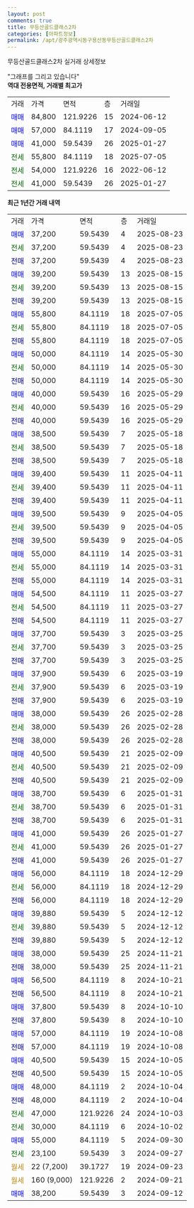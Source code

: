 ```yaml
---
layout: post
comments: true
title: 무등산골드클래스2차
categories: [아파트정보]
permalink: /apt/광주광역시동구용산동무등산골드클래스2차
---
```


무등산골드클래스2차 실거래 상세정보

<script type="text/javascript">
  google.charts.load('current', {'packages':['line', 'corechart']});
  google.charts.setOnLoadCallback(drawChart);

  function drawChart() {
    var data = new google.visualization.DataTable();
    data.addColumn('date', '거래일');
    data.addColumn('number', "매매");
    data.addColumn('number', "전세");
    data.addColumn('number', "전매");

    data.addRows([[new Date(Date.parse("2025-08-23")), 37200, null, null], [new Date(Date.parse("2025-08-23")), null, 37200, null], [new Date(Date.parse("2025-08-23")), null, null, 37200], [new Date(Date.parse("2025-08-15")), 39200, null, null], [new Date(Date.parse("2025-08-15")), null, 39200, null], [new Date(Date.parse("2025-08-15")), null, null, 39200], [new Date(Date.parse("2025-07-05")), 55800, null, null], [new Date(Date.parse("2025-07-05")), null, 55800, null], [new Date(Date.parse("2025-07-05")), null, null, 55800], [new Date(Date.parse("2025-05-30")), 50000, null, null], [new Date(Date.parse("2025-05-30")), null, 50000, null], [new Date(Date.parse("2025-05-30")), null, null, 50000], [new Date(Date.parse("2025-05-29")), 40000, null, null], [new Date(Date.parse("2025-05-29")), null, 40000, null], [new Date(Date.parse("2025-05-29")), null, null, 40000], [new Date(Date.parse("2025-05-18")), 38500, null, null], [new Date(Date.parse("2025-05-18")), null, 38500, null], [new Date(Date.parse("2025-05-18")), null, null, 38500], [new Date(Date.parse("2025-04-11")), 39400, null, null], [new Date(Date.parse("2025-04-11")), null, 39400, null], [new Date(Date.parse("2025-04-11")), null, null, 39400], [new Date(Date.parse("2025-04-05")), 39500, null, null], [new Date(Date.parse("2025-04-05")), null, 39500, null], [new Date(Date.parse("2025-04-05")), null, null, 39500], [new Date(Date.parse("2025-03-31")), 55000, null, null], [new Date(Date.parse("2025-03-31")), null, 55000, null], [new Date(Date.parse("2025-03-31")), null, null, 55000], [new Date(Date.parse("2025-03-27")), 54500, null, null], [new Date(Date.parse("2025-03-27")), null, 54500, null], [new Date(Date.parse("2025-03-27")), null, null, 54500], [new Date(Date.parse("2025-03-25")), 37700, null, null], [new Date(Date.parse("2025-03-25")), null, 37700, null], [new Date(Date.parse("2025-03-25")), null, null, 37700], [new Date(Date.parse("2025-03-19")), 37900, null, null], [new Date(Date.parse("2025-03-19")), null, 37900, null], [new Date(Date.parse("2025-03-19")), null, null, 37900], [new Date(Date.parse("2025-02-28")), 38000, null, null], [new Date(Date.parse("2025-02-28")), null, 38000, null], [new Date(Date.parse("2025-02-28")), null, null, 38000], [new Date(Date.parse("2025-02-09")), 40500, null, null], [new Date(Date.parse("2025-02-09")), null, 40500, null], [new Date(Date.parse("2025-02-09")), null, null, 40500], [new Date(Date.parse("2025-01-31")), 38700, null, null], [new Date(Date.parse("2025-01-31")), null, 38700, null], [new Date(Date.parse("2025-01-31")), null, null, 38700], [new Date(Date.parse("2025-01-27")), 41000, null, null], [new Date(Date.parse("2025-01-27")), null, 41000, null], [new Date(Date.parse("2025-01-27")), null, null, 41000], [new Date(Date.parse("2024-12-29")), 56000, null, null], [new Date(Date.parse("2024-12-29")), null, 56000, null], [new Date(Date.parse("2024-12-29")), null, null, 56000], [new Date(Date.parse("2024-12-12")), 39880, null, null], [new Date(Date.parse("2024-12-12")), null, 39880, null], [new Date(Date.parse("2024-12-12")), null, null, 39880], [new Date(Date.parse("2024-11-21")), 38000, null, null], [new Date(Date.parse("2024-11-21")), null, null, 38000], [new Date(Date.parse("2024-10-21")), 56500, null, null], [new Date(Date.parse("2024-10-21")), null, null, 56500], [new Date(Date.parse("2024-10-10")), 37800, null, null], [new Date(Date.parse("2024-10-10")), null, null, 37800], [new Date(Date.parse("2024-10-08")), 57000, null, null], [new Date(Date.parse("2024-10-08")), null, null, 57000], [new Date(Date.parse("2024-10-05")), 40500, null, null], [new Date(Date.parse("2024-10-05")), null, null, 40500], [new Date(Date.parse("2024-10-04")), 48000, null, null], [new Date(Date.parse("2024-10-04")), null, null, 48000], [new Date(Date.parse("2024-10-03")), null, 47000, null], [new Date(Date.parse("2024-10-02")), null, 30000, null], [new Date(Date.parse("2024-09-30")), 55000, null, null], [new Date(Date.parse("2024-09-27")), null, 23100, null], [new Date(Date.parse("2024-09-23")), null, null, null], [new Date(Date.parse("2024-09-21")), null, null, null], [new Date(Date.parse("2024-09-12")), 38200, null, null]]);

    var options = {
      hAxis: {
        format: 'yyyy/MM/dd'
      },    
      lineWidth: 0,
      pointsVisible: true,    
      title: '최근 1년간 유형별 실거래가 분포',
      legend: { position: 'bottom' }
    };

    var formatter = new google.visualization.NumberFormat({pattern:'###,###'} );
    formatter.format(data, 1);
    formatter.format(data, 2);
    
    setTimeout(function() {
        var chart = new google.visualization.LineChart(document.getElementById('columnchart_material'));
        chart.draw(data, (options));
        document.getElementById('loading').style.display = 'none';
    }, 200);
  }
</script>


<div id="loading" style="z-index:20; display: block; margin-left: 0px">"그래프를 그리고 있습니다"</div>
<div id="columnchart_material" style="width: 95%; margin-left: 0px; display: block"></div>
<!-- contents start -->
<b>역대 전용면적, 거래별 최고가</b>
<table class="sortable">
    <tr>
      <td>거래</td>
      <td>가격</td>
      <td>면적</td>
      <td>층</td>
      <td>거래일</td>
    </tr>
        <tr>
          <td><a style="color: blue">매매</a></td>
          <td>84,800</td>
          <td>121.9226</td>
          <td>15</td>
          <td>2024-06-12</td>
        </tr>            <tr>
          <td><a style="color: blue">매매</a></td>
          <td>57,000</td>
          <td>84.1119</td>
          <td>17</td>
          <td>2024-09-05</td>
        </tr>            <tr>
          <td><a style="color: blue">매매</a></td>
          <td>41,000</td>
          <td>59.5439</td>
          <td>26</td>
          <td>2025-01-27</td>
        </tr>        
        <tr>
              <td><a style="color: darkgreen">전세</a></td>
              <td>55,800</td>
              <td>84.1119</td>
              <td>18</td>
              <td>2025-07-05</td>
            </tr>            <tr>
              <td><a style="color: darkgreen">전세</a></td>
              <td>54,000</td>
              <td>121.9226</td>
              <td>16</td>
              <td>2022-06-12</td>
            </tr>            <tr>
              <td><a style="color: darkgreen">전세</a></td>
              <td>41,000</td>
              <td>59.5439</td>
              <td>26</td>
              <td>2025-01-27</td>
            </tr>        
    
</table>

<b>최근 1년간 거래 내역</b>

<table class="sortable">
    <tr>
      <td>거래</td>
      <td>가격</td>
      <td>면적</td>
      <td>층</td>
      <td>거래일</td>
    </tr>
    <tr>
      <td><a style="color: blue">매매</a></td>
      <td>37,200</td>
      <td>59.5439</td>
      <td>4</td>
      <td>2025-08-23</td>
    </tr>          <tr>
      <td><a style="color: darkgreen">전세</a></td>
      <td>37,200</td>
      <td>59.5439</td>
      <td>4</td>
      <td>2025-08-23</td>
    </tr>          <tr>
      <td><a style="color: darkblue">전매</a></td>
      <td>37,200</td>
      <td>59.5439</td>
      <td>4</td>
      <td>2025-08-23</td>
    </tr>          <tr>
      <td><a style="color: blue">매매</a></td>
      <td>39,200</td>
      <td>59.5439</td>
      <td>13</td>
      <td>2025-08-15</td>
    </tr>          <tr>
      <td><a style="color: darkgreen">전세</a></td>
      <td>39,200</td>
      <td>59.5439</td>
      <td>13</td>
      <td>2025-08-15</td>
    </tr>          <tr>
      <td><a style="color: darkblue">전매</a></td>
      <td>39,200</td>
      <td>59.5439</td>
      <td>13</td>
      <td>2025-08-15</td>
    </tr>          <tr>
      <td><a style="color: blue">매매</a></td>
      <td>55,800</td>
      <td>84.1119</td>
      <td>18</td>
      <td>2025-07-05</td>
    </tr>          <tr>
      <td><a style="color: darkgreen">전세</a></td>
      <td>55,800</td>
      <td>84.1119</td>
      <td>18</td>
      <td>2025-07-05</td>
    </tr>          <tr>
      <td><a style="color: darkblue">전매</a></td>
      <td>55,800</td>
      <td>84.1119</td>
      <td>18</td>
      <td>2025-07-05</td>
    </tr>          <tr>
      <td><a style="color: blue">매매</a></td>
      <td>50,000</td>
      <td>84.1119</td>
      <td>14</td>
      <td>2025-05-30</td>
    </tr>          <tr>
      <td><a style="color: darkgreen">전세</a></td>
      <td>50,000</td>
      <td>84.1119</td>
      <td>14</td>
      <td>2025-05-30</td>
    </tr>          <tr>
      <td><a style="color: darkblue">전매</a></td>
      <td>50,000</td>
      <td>84.1119</td>
      <td>14</td>
      <td>2025-05-30</td>
    </tr>          <tr>
      <td><a style="color: blue">매매</a></td>
      <td>40,000</td>
      <td>59.5439</td>
      <td>16</td>
      <td>2025-05-29</td>
    </tr>          <tr>
      <td><a style="color: darkgreen">전세</a></td>
      <td>40,000</td>
      <td>59.5439</td>
      <td>16</td>
      <td>2025-05-29</td>
    </tr>          <tr>
      <td><a style="color: darkblue">전매</a></td>
      <td>40,000</td>
      <td>59.5439</td>
      <td>16</td>
      <td>2025-05-29</td>
    </tr>          <tr>
      <td><a style="color: blue">매매</a></td>
      <td>38,500</td>
      <td>59.5439</td>
      <td>7</td>
      <td>2025-05-18</td>
    </tr>          <tr>
      <td><a style="color: darkgreen">전세</a></td>
      <td>38,500</td>
      <td>59.5439</td>
      <td>7</td>
      <td>2025-05-18</td>
    </tr>          <tr>
      <td><a style="color: darkblue">전매</a></td>
      <td>38,500</td>
      <td>59.5439</td>
      <td>7</td>
      <td>2025-05-18</td>
    </tr>          <tr>
      <td><a style="color: blue">매매</a></td>
      <td>39,400</td>
      <td>59.5439</td>
      <td>11</td>
      <td>2025-04-11</td>
    </tr>          <tr>
      <td><a style="color: darkgreen">전세</a></td>
      <td>39,400</td>
      <td>59.5439</td>
      <td>11</td>
      <td>2025-04-11</td>
    </tr>          <tr>
      <td><a style="color: darkblue">전매</a></td>
      <td>39,400</td>
      <td>59.5439</td>
      <td>11</td>
      <td>2025-04-11</td>
    </tr>          <tr>
      <td><a style="color: blue">매매</a></td>
      <td>39,500</td>
      <td>59.5439</td>
      <td>9</td>
      <td>2025-04-05</td>
    </tr>          <tr>
      <td><a style="color: darkgreen">전세</a></td>
      <td>39,500</td>
      <td>59.5439</td>
      <td>9</td>
      <td>2025-04-05</td>
    </tr>          <tr>
      <td><a style="color: darkblue">전매</a></td>
      <td>39,500</td>
      <td>59.5439</td>
      <td>9</td>
      <td>2025-04-05</td>
    </tr>          <tr>
      <td><a style="color: blue">매매</a></td>
      <td>55,000</td>
      <td>84.1119</td>
      <td>14</td>
      <td>2025-03-31</td>
    </tr>          <tr>
      <td><a style="color: darkgreen">전세</a></td>
      <td>55,000</td>
      <td>84.1119</td>
      <td>14</td>
      <td>2025-03-31</td>
    </tr>          <tr>
      <td><a style="color: darkblue">전매</a></td>
      <td>55,000</td>
      <td>84.1119</td>
      <td>14</td>
      <td>2025-03-31</td>
    </tr>          <tr>
      <td><a style="color: blue">매매</a></td>
      <td>54,500</td>
      <td>84.1119</td>
      <td>11</td>
      <td>2025-03-27</td>
    </tr>          <tr>
      <td><a style="color: darkgreen">전세</a></td>
      <td>54,500</td>
      <td>84.1119</td>
      <td>11</td>
      <td>2025-03-27</td>
    </tr>          <tr>
      <td><a style="color: darkblue">전매</a></td>
      <td>54,500</td>
      <td>84.1119</td>
      <td>11</td>
      <td>2025-03-27</td>
    </tr>          <tr>
      <td><a style="color: blue">매매</a></td>
      <td>37,700</td>
      <td>59.5439</td>
      <td>3</td>
      <td>2025-03-25</td>
    </tr>          <tr>
      <td><a style="color: darkgreen">전세</a></td>
      <td>37,700</td>
      <td>59.5439</td>
      <td>3</td>
      <td>2025-03-25</td>
    </tr>          <tr>
      <td><a style="color: darkblue">전매</a></td>
      <td>37,700</td>
      <td>59.5439</td>
      <td>3</td>
      <td>2025-03-25</td>
    </tr>          <tr>
      <td><a style="color: blue">매매</a></td>
      <td>37,900</td>
      <td>59.5439</td>
      <td>6</td>
      <td>2025-03-19</td>
    </tr>          <tr>
      <td><a style="color: darkgreen">전세</a></td>
      <td>37,900</td>
      <td>59.5439</td>
      <td>6</td>
      <td>2025-03-19</td>
    </tr>          <tr>
      <td><a style="color: darkblue">전매</a></td>
      <td>37,900</td>
      <td>59.5439</td>
      <td>6</td>
      <td>2025-03-19</td>
    </tr>          <tr>
      <td><a style="color: blue">매매</a></td>
      <td>38,000</td>
      <td>59.5439</td>
      <td>26</td>
      <td>2025-02-28</td>
    </tr>          <tr>
      <td><a style="color: darkgreen">전세</a></td>
      <td>38,000</td>
      <td>59.5439</td>
      <td>26</td>
      <td>2025-02-28</td>
    </tr>          <tr>
      <td><a style="color: darkblue">전매</a></td>
      <td>38,000</td>
      <td>59.5439</td>
      <td>26</td>
      <td>2025-02-28</td>
    </tr>          <tr>
      <td><a style="color: blue">매매</a></td>
      <td>40,500</td>
      <td>59.5439</td>
      <td>21</td>
      <td>2025-02-09</td>
    </tr>          <tr>
      <td><a style="color: darkgreen">전세</a></td>
      <td>40,500</td>
      <td>59.5439</td>
      <td>21</td>
      <td>2025-02-09</td>
    </tr>          <tr>
      <td><a style="color: darkblue">전매</a></td>
      <td>40,500</td>
      <td>59.5439</td>
      <td>21</td>
      <td>2025-02-09</td>
    </tr>          <tr>
      <td><a style="color: blue">매매</a></td>
      <td>38,700</td>
      <td>59.5439</td>
      <td>6</td>
      <td>2025-01-31</td>
    </tr>          <tr>
      <td><a style="color: darkgreen">전세</a></td>
      <td>38,700</td>
      <td>59.5439</td>
      <td>6</td>
      <td>2025-01-31</td>
    </tr>          <tr>
      <td><a style="color: darkblue">전매</a></td>
      <td>38,700</td>
      <td>59.5439</td>
      <td>6</td>
      <td>2025-01-31</td>
    </tr>          <tr>
      <td><a style="color: blue">매매</a></td>
      <td>41,000</td>
      <td>59.5439</td>
      <td>26</td>
      <td>2025-01-27</td>
    </tr>          <tr>
      <td><a style="color: darkgreen">전세</a></td>
      <td>41,000</td>
      <td>59.5439</td>
      <td>26</td>
      <td>2025-01-27</td>
    </tr>          <tr>
      <td><a style="color: darkblue">전매</a></td>
      <td>41,000</td>
      <td>59.5439</td>
      <td>26</td>
      <td>2025-01-27</td>
    </tr>          <tr>
      <td><a style="color: blue">매매</a></td>
      <td>56,000</td>
      <td>84.1119</td>
      <td>18</td>
      <td>2024-12-29</td>
    </tr>          <tr>
      <td><a style="color: darkgreen">전세</a></td>
      <td>56,000</td>
      <td>84.1119</td>
      <td>18</td>
      <td>2024-12-29</td>
    </tr>          <tr>
      <td><a style="color: darkblue">전매</a></td>
      <td>56,000</td>
      <td>84.1119</td>
      <td>18</td>
      <td>2024-12-29</td>
    </tr>          <tr>
      <td><a style="color: blue">매매</a></td>
      <td>39,880</td>
      <td>59.5439</td>
      <td>5</td>
      <td>2024-12-12</td>
    </tr>          <tr>
      <td><a style="color: darkgreen">전세</a></td>
      <td>39,880</td>
      <td>59.5439</td>
      <td>5</td>
      <td>2024-12-12</td>
    </tr>          <tr>
      <td><a style="color: darkblue">전매</a></td>
      <td>39,880</td>
      <td>59.5439</td>
      <td>5</td>
      <td>2024-12-12</td>
    </tr>          <tr>
      <td><a style="color: blue">매매</a></td>
      <td>38,000</td>
      <td>59.5439</td>
      <td>25</td>
      <td>2024-11-21</td>
    </tr>          <tr>
      <td><a style="color: darkblue">전매</a></td>
      <td>38,000</td>
      <td>59.5439</td>
      <td>25</td>
      <td>2024-11-21</td>
    </tr>          <tr>
      <td><a style="color: blue">매매</a></td>
      <td>56,500</td>
      <td>84.1119</td>
      <td>8</td>
      <td>2024-10-21</td>
    </tr>          <tr>
      <td><a style="color: darkblue">전매</a></td>
      <td>56,500</td>
      <td>84.1119</td>
      <td>8</td>
      <td>2024-10-21</td>
    </tr>          <tr>
      <td><a style="color: blue">매매</a></td>
      <td>37,800</td>
      <td>59.5439</td>
      <td>8</td>
      <td>2024-10-10</td>
    </tr>          <tr>
      <td><a style="color: darkblue">전매</a></td>
      <td>37,800</td>
      <td>59.5439</td>
      <td>8</td>
      <td>2024-10-10</td>
    </tr>          <tr>
      <td><a style="color: blue">매매</a></td>
      <td>57,000</td>
      <td>84.1119</td>
      <td>19</td>
      <td>2024-10-08</td>
    </tr>          <tr>
      <td><a style="color: darkblue">전매</a></td>
      <td>57,000</td>
      <td>84.1119</td>
      <td>19</td>
      <td>2024-10-08</td>
    </tr>          <tr>
      <td><a style="color: blue">매매</a></td>
      <td>40,500</td>
      <td>59.5439</td>
      <td>15</td>
      <td>2024-10-05</td>
    </tr>          <tr>
      <td><a style="color: darkblue">전매</a></td>
      <td>40,500</td>
      <td>59.5439</td>
      <td>15</td>
      <td>2024-10-05</td>
    </tr>          <tr>
      <td><a style="color: blue">매매</a></td>
      <td>48,000</td>
      <td>84.1119</td>
      <td>2</td>
      <td>2024-10-04</td>
    </tr>          <tr>
      <td><a style="color: darkblue">전매</a></td>
      <td>48,000</td>
      <td>84.1119</td>
      <td>2</td>
      <td>2024-10-04</td>
    </tr>          <tr>
      <td><a style="color: darkgreen">전세</a></td>
      <td>47,000</td>
      <td>121.9226</td>
      <td>24</td>
      <td>2024-10-03</td>
    </tr>          <tr>
      <td><a style="color: darkgreen">전세</a></td>
      <td>30,000</td>
      <td>84.1119</td>
      <td>6</td>
      <td>2024-10-02</td>
    </tr>          <tr>
      <td><a style="color: blue">매매</a></td>
      <td>55,000</td>
      <td>84.1119</td>
      <td>5</td>
      <td>2024-09-30</td>
    </tr>          <tr>
      <td><a style="color: darkgreen">전세</a></td>
      <td>23,100</td>
      <td>59.5439</td>
      <td>3</td>
      <td>2024-09-27</td>
    </tr>          <tr>
      <td><a style="color: darkgoldenrod">월세</a></td>
      <td>22 (7,200)</td>
      <td>39.1727</td>
      <td>19</td>
      <td>2024-09-23</td>
    </tr>          <tr>
      <td><a style="color: darkgoldenrod">월세</a></td>
      <td>160 (9,000)</td>
      <td>121.9226</td>
      <td>2</td>
      <td>2024-09-21</td>
    </tr>          <tr>
      <td><a style="color: blue">매매</a></td>
      <td>38,200</td>
      <td>59.5439</td>
      <td>3</td>
      <td>2024-09-12</td>
    </tr>      </table>
<!-- contents end -->    

